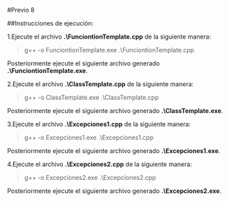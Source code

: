 #Previo 8

##Instrucciones de ejecución:

1.Ejecute el archivo **.\FunciontionTemplate.cpp** de la siguiente manera:

> g++ -o FunciontionTemplate.exe .\FunciontionTemplate.cpp

Posteriormente ejecute el siguiente archivo generado **.\FunciontionTemplate.exe**.

2.Ejecute el archivo **.\ClassTemplate.cpp** de la siguiente manera:

>g++ -o ClassTemplate.exe .\ClassTemplate.cpp

Posteriormente ejecute el siguiente archivo generado **.\ClassTemplate.exe**.

3.Ejecute el archivo **.\Excepciones1.cpp** de la siguiente manera:

>g++ -o Excepciones1.exe .\Excepciones1.cpp 

Posteriormente ejecute el siguiente archivo generado **.\Excepciones1.exe**.

4.Ejecute el archivo **.\Excepciones2.cpp** de la siguiente manera:

>g++ -o Excepciones2.exe .\Excepciones2.cpp
  
Posteriormente ejecute el siguiente archivo generado **.\Excepciones2.exe**.